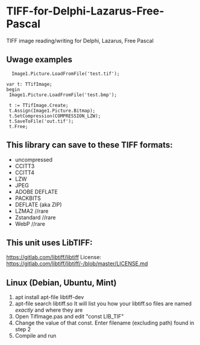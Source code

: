 # TIFF-for-Delphi-Lazarus-Free-Pascal
TIFF image reading/writing for Delphi, Lazarus, Free Pascal

## Uwage examples
```
  Image1.Picture.LoadFromFile('test.tif');
```

```
var t: TTifImage;
begin
 Image1.Picture.LoadFromFile('test.bmp');

 t := TTifImage.Create;
 t.Assign(Image1.Picture.Bitmap);
 t.SetCompression(COMPRESSION_LZW);
 t.SaveToFile('out.tif');
 t.Free; 
```

## This library can save to these TIFF formats:

- uncompressed
- CCITT3
- CCITT4
- LZW   
- JPEG  
- ADOBE DEFLATE
- PACKBITS
- DEFLATE (aka ZIP)
- LZMA2     //rare
- Zstandard //rare
- WebP      //rare

## This unit uses LibTIFF:
https://gitlab.com/libtiff/libtiff
License:
https://gitlab.com/libtiff/libtiff/-/blob/master/LICENSE.md

## Linux (Debian, Ubuntu, Mint)

1) apt install apt-file libtiff-dev
2) apt-file search libtiff.so
It will list you how your libtiff.so files are named *exactly* and where they are
3) Open TifImage.pas and edit "const LIB_TIF"
4) Change the value of that const. Enter filename (excluding path) found in step 2
5) Compile and run
